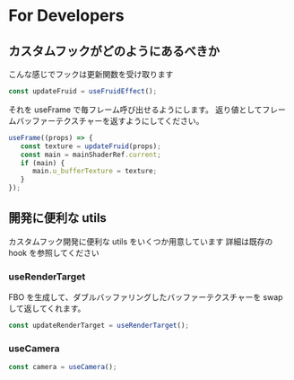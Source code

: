 # For Developers

## カスタムフックがどのようにあるべきか

こんな感じでフックは更新関数を受け取ります

```js
const updateFruid = useFruidEffect();
```

それを useFrame で毎フレーム呼び出せるようにします。
返り値としてフレームバッファーテクスチャーを返すようにしてください。

```js
useFrame((props) => {
   const texture = updateFruid(props);
   const main = mainShaderRef.current;
   if (main) {
      main.u_bufferTexture = texture;
   }
});
```

## 開発に便利な utils

カスタムフック開発に便利な utils をいくつか用意しています
詳細は既存の hook を参照してください

### useRenderTarget

FBO を生成して、ダブルバッファリングしたバッファーテクスチャーを swap して返してくれます。

```js
const updateRenderTarget = useRenderTarget();
```

### useCamera

```js
const camera = useCamera();
```
